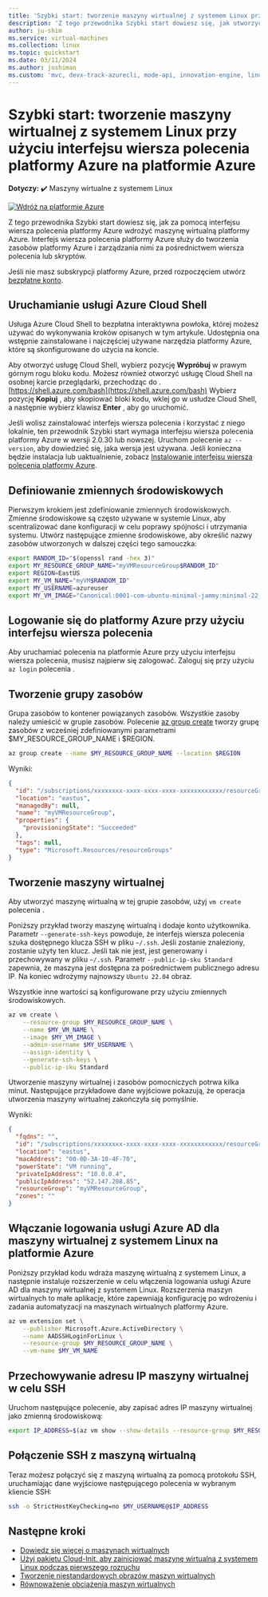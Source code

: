 ```yaml
---
title: 'Szybki start: tworzenie maszyny wirtualnej z systemem Linux przy użyciu interfejsu wiersza polecenia platformy Azure'
description: 'Z tego przewodnika Szybki start dowiesz się, jak utworzyć maszynę wirtualną z systemem Linux za pomocą interfejsu wiersza polecenia platformy Azure'
author: ju-shim
ms.service: virtual-machines
ms.collection: linux
ms.topic: quickstart
ms.date: 03/11/2024
ms.author: jushiman
ms.custom: 'mvc, devx-track-azurecli, mode-api, innovation-engine, linux-related-content'
---
```


# Szybki start: tworzenie maszyny wirtualnej z systemem Linux przy użyciu interfejsu wiersza polecenia platformy Azure na platformie Azure

**Dotyczy:** :heavy_check_mark: Maszyny wirtualne z systemem Linux

[![Wdróż na platformie Azure](https://aka.ms/deploytoazurebutton)](https://go.microsoft.com/fwlink/?linkid=2262692)

Z tego przewodnika Szybki start dowiesz się, jak za pomocą interfejsu wiersza polecenia platformy Azure wdrożyć maszynę wirtualną platformy Azure. Interfejs wiersza polecenia platformy Azure służy do tworzenia zasobów platformy Azure i zarządzania nimi za pośrednictwem wiersza polecenia lub skryptów.

Jeśli nie masz subskrypcji platformy Azure, przed rozpoczęciem utwórz [bezpłatne konto](https://azure.microsoft.com/free/?WT.mc_id=A261C142F).

## Uruchamianie usługi Azure Cloud Shell

Usługa Azure Cloud Shell to bezpłatna interaktywna powłoka, której możesz używać do wykonywania kroków opisanych w tym artykule. Udostępnia ona wstępnie zainstalowane i najczęściej używane narzędzia platformy Azure, które są skonfigurowane do użycia na koncie. 

Aby otworzyć usługę Cloud Shell, wybierz pozycję **Wypróbuj** w prawym górnym rogu bloku kodu. Możesz również otworzyć usługę Cloud Shell na osobnej karcie przeglądarki, przechodząc do .[https://shell.azure.com/bash](https://shell.azure.com/bash) Wybierz pozycję **Kopiuj** , aby skopiować bloki kodu, wklej go w usłudze Cloud Shell, a następnie wybierz klawisz **Enter** , aby go uruchomić.

Jeśli wolisz zainstalować interfejs wiersza polecenia i korzystać z niego lokalnie, ten przewodnik Szybki start wymaga interfejsu wiersza polecenia platformy Azure w wersji 2.0.30 lub nowszej. Uruchom polecenie `az --version`, aby dowiedzieć się, jaka wersja jest używana. Jeśli konieczna będzie instalacja lub uaktualnienie, zobacz [Instalowanie interfejsu wiersza polecenia platformy Azure]( /cli/azure/install-azure-cli).

## Definiowanie zmiennych środowiskowych

Pierwszym krokiem jest zdefiniowanie zmiennych środowiskowych. Zmienne środowiskowe są często używane w systemie Linux, aby scentralizować dane konfiguracji w celu poprawy spójności i utrzymania systemu. Utwórz następujące zmienne środowiskowe, aby określić nazwy zasobów utworzonych w dalszej części tego samouczka:

```bash
export RANDOM_ID="$(openssl rand -hex 3)"
export MY_RESOURCE_GROUP_NAME="myVMResourceGroup$RANDOM_ID"
export REGION=EastUS
export MY_VM_NAME="myVM$RANDOM_ID"
export MY_USERNAME=azureuser
export MY_VM_IMAGE="Canonical:0001-com-ubuntu-minimal-jammy:minimal-22_04-lts-gen2:latest"
```

## Logowanie się do platformy Azure przy użyciu interfejsu wiersza polecenia

Aby uruchamiać polecenia na platformie Azure przy użyciu interfejsu wiersza polecenia, musisz najpierw się zalogować. Zaloguj się przy użyciu `az login` polecenia .

## Tworzenie grupy zasobów

Grupa zasobów to kontener powiązanych zasobów. Wszystkie zasoby należy umieścić w grupie zasobów. Polecenie [az group create](/cli/azure/group) tworzy grupę zasobów z wcześniej zdefiniowanymi parametrami $MY_RESOURCE_GROUP_NAME i $REGION.

```bash
az group create --name $MY_RESOURCE_GROUP_NAME --location $REGION
```

Wyniki:

<!-- expected_similarity=0.3 -->
```json
{
  "id": "/subscriptions/xxxxxxxx-xxxx-xxxx-xxxx-xxxxxxxxxxxx/resourceGroups/myVMResourceGroup",
  "location": "eastus",
  "managedBy": null,
  "name": "myVMResourceGroup",
  "properties": {
    "provisioningState": "Succeeded"
  },
  "tags": null,
  "type": "Microsoft.Resources/resourceGroups"
}
```

## Tworzenie maszyny wirtualnej

Aby utworzyć maszynę wirtualną w tej grupie zasobów, użyj `vm create` polecenia . 

Poniższy przykład tworzy maszynę wirtualną i dodaje konto użytkownika. Parametr `--generate-ssh-keys` powoduje, że interfejs wiersza polecenia szuka dostępnego klucza SSH w pliku `~/.ssh`. Jeśli zostanie znaleziony, zostanie użyty ten klucz. Jeśli tak nie jest, jest generowany i przechowywany w pliku `~/.ssh`. Parametr `--public-ip-sku Standard` zapewnia, że maszyna jest dostępna za pośrednictwem publicznego adresu IP. Na koniec wdrożymy najnowszy `Ubuntu 22.04` obraz.

Wszystkie inne wartości są konfigurowane przy użyciu zmiennych środowiskowych.

```bash
az vm create \
    --resource-group $MY_RESOURCE_GROUP_NAME \
    --name $MY_VM_NAME \
    --image $MY_VM_IMAGE \
    --admin-username $MY_USERNAME \
    --assign-identity \
    --generate-ssh-keys \
    --public-ip-sku Standard
```

Utworzenie maszyny wirtualnej i zasobów pomocniczych potrwa kilka minut. Następujące przykładowe dane wyjściowe pokazują, że operacja utworzenia maszyny wirtualnej zakończyła się pomyślnie.

Wyniki:
<!-- expected_similarity=0.3 -->
```json
{
  "fqdns": "",
  "id": "/subscriptions/xxxxxxxx-xxxx-xxxx-xxxx-xxxxxxxxxxxx/resourceGroups/myVMResourceGroup/providers/Microsoft.Compute/virtualMachines/myVM",
  "location": "eastus",
  "macAddress": "00-0D-3A-10-4F-70",
  "powerState": "VM running",
  "privateIpAddress": "10.0.0.4",
  "publicIpAddress": "52.147.208.85",
  "resourceGroup": "myVMResourceGroup",
  "zones": ""
}
```

## Włączanie logowania usługi Azure AD dla maszyny wirtualnej z systemem Linux na platformie Azure

Poniższy przykład kodu wdraża maszynę wirtualną z systemem Linux, a następnie instaluje rozszerzenie w celu włączenia logowania usługi Azure AD dla maszyny wirtualnej z systemem Linux. Rozszerzenia maszyn wirtualnych to małe aplikacje, które zapewniają konfigurację po wdrożeniu i zadania automatyzacji na maszynach wirtualnych platformy Azure.

```bash
az vm extension set \
    --publisher Microsoft.Azure.ActiveDirectory \
    --name AADSSHLoginForLinux \
    --resource-group $MY_RESOURCE_GROUP_NAME \
    --vm-name $MY_VM_NAME
```

## Przechowywanie adresu IP maszyny wirtualnej w celu SSH

Uruchom następujące polecenie, aby zapisać adres IP maszyny wirtualnej jako zmienną środowiskową:

```bash
export IP_ADDRESS=$(az vm show --show-details --resource-group $MY_RESOURCE_GROUP_NAME --name $MY_VM_NAME --query publicIps --output tsv)
```

## Połączenie SSH z maszyną wirtualną

<!--## Export the SSH configuration for use with SSH clients that support OpenSSH & SSH into the VM.
Log in to Azure Linux VMs with Azure AD supports exporting the OpenSSH certificate and configuration. That means you can use any SSH clients that support OpenSSH-based certificates to sign in through Azure AD. The following example exports the configuration for all IP addresses assigned to the VM:-->

<!--
```bash
yes | az ssh config --file ~/.ssh/config --name $MY_VM_NAME --resource-group $MY_RESOURCE_GROUP_NAME
```
-->

Teraz możesz połączyć się z maszyną wirtualną za pomocą protokołu SSH, uruchamiając dane wyjściowe następującego polecenia w wybranym kliencie SSH:

```bash
ssh -o StrictHostKeyChecking=no $MY_USERNAME@$IP_ADDRESS
```

## Następne kroki

* [Dowiedz się więcej o maszynach wirtualnych](../index.yml)
* [Użyj pakietu Cloud-Init, aby zainicjować maszynę wirtualną z systemem Linux podczas pierwszego rozruchu](tutorial-automate-vm-deployment.md)
* [Tworzenie niestandardowych obrazów maszyn wirtualnych](tutorial-custom-images.md)
* [Równoważenie obciążenia maszyn wirtualnych](../../load-balancer/quickstart-load-balancer-standard-public-cli.md)